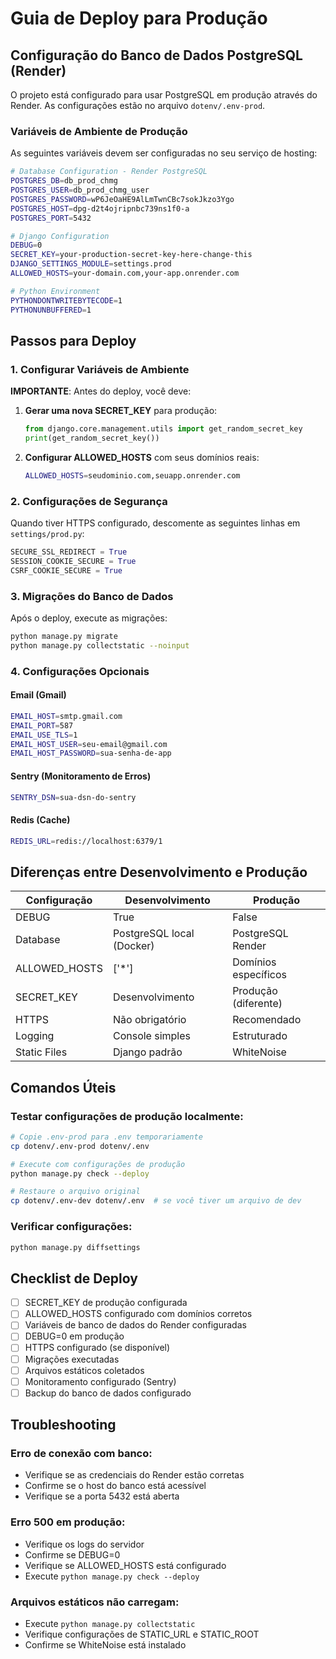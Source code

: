 # Guia de Deploy para Produção

## Configuração do Banco de Dados PostgreSQL (Render)

O projeto está configurado para usar PostgreSQL em produção através do Render. As configurações estão no arquivo `dotenv/.env-prod`.

### Variáveis de Ambiente de Produção

As seguintes variáveis devem ser configuradas no seu serviço de hosting:

```bash
# Database Configuration - Render PostgreSQL
POSTGRES_DB=db_prod_chmg
POSTGRES_USER=db_prod_chmg_user
POSTGRES_PASSWORD=wP6JeOaHE9AlLmTwnCBc7sokJkzo3Ygo
POSTGRES_HOST=dpg-d2t4ojripnbc739ns1f0-a
POSTGRES_PORT=5432

# Django Configuration
DEBUG=0
SECRET_KEY=your-production-secret-key-here-change-this
DJANGO_SETTINGS_MODULE=settings.prod
ALLOWED_HOSTS=your-domain.com,your-app.onrender.com

# Python Environment
PYTHONDONTWRITEBYTECODE=1
PYTHONUNBUFFERED=1
```

## Passos para Deploy

### 1. Configurar Variáveis de Ambiente

**IMPORTANTE**: Antes do deploy, você deve:

1. **Gerar uma nova SECRET_KEY** para produção:
   ```python
   from django.core.management.utils import get_random_secret_key
   print(get_random_secret_key())
   ```

2. **Configurar ALLOWED_HOSTS** com seus domínios reais:
   ```bash
   ALLOWED_HOSTS=seudominio.com,seuapp.onrender.com
   ```

### 2. Configurações de Segurança

Quando tiver HTTPS configurado, descomente as seguintes linhas em `settings/prod.py`:

```python
SECURE_SSL_REDIRECT = True
SESSION_COOKIE_SECURE = True
CSRF_COOKIE_SECURE = True
```

### 3. Migrações do Banco de Dados

Após o deploy, execute as migrações:

```bash
python manage.py migrate
python manage.py collectstatic --noinput
```

### 4. Configurações Opcionais

#### Email (Gmail)
```bash
EMAIL_HOST=smtp.gmail.com
EMAIL_PORT=587
EMAIL_USE_TLS=1
EMAIL_HOST_USER=seu-email@gmail.com
EMAIL_HOST_PASSWORD=sua-senha-de-app
```

#### Sentry (Monitoramento de Erros)
```bash
SENTRY_DSN=sua-dsn-do-sentry
```

#### Redis (Cache)
```bash
REDIS_URL=redis://localhost:6379/1
```

## Diferenças entre Desenvolvimento e Produção

| Configuração | Desenvolvimento | Produção |
|--------------|-----------------|----------|
| DEBUG | True | False |
| Database | PostgreSQL local (Docker) | PostgreSQL Render |
| ALLOWED_HOSTS | ['*'] | Domínios específicos |
| SECRET_KEY | Desenvolvimento | Produção (diferente) |
| HTTPS | Não obrigatório | Recomendado |
| Logging | Console simples | Estruturado |
| Static Files | Django padrão | WhiteNoise |

## Comandos Úteis

### Testar configurações de produção localmente:
```bash
# Copie .env-prod para .env temporariamente
cp dotenv/.env-prod dotenv/.env

# Execute com configurações de produção
python manage.py check --deploy

# Restaure o arquivo original
cp dotenv/.env-dev dotenv/.env  # se você tiver um arquivo de dev
```

### Verificar configurações:
```bash
python manage.py diffsettings
```

## Checklist de Deploy

- [ ] SECRET_KEY de produção configurada
- [ ] ALLOWED_HOSTS configurado com domínios corretos
- [ ] Variáveis de banco de dados do Render configuradas
- [ ] DEBUG=0 em produção
- [ ] HTTPS configurado (se disponível)
- [ ] Migrações executadas
- [ ] Arquivos estáticos coletados
- [ ] Monitoramento configurado (Sentry)
- [ ] Backup do banco de dados configurado

## Troubleshooting

### Erro de conexão com banco:
- Verifique se as credenciais do Render estão corretas
- Confirme se o host do banco está acessível
- Verifique se a porta 5432 está aberta

### Erro 500 em produção:
- Verifique os logs do servidor
- Confirme se DEBUG=0
- Verifique se ALLOWED_HOSTS está configurado
- Execute `python manage.py check --deploy`

### Arquivos estáticos não carregam:
- Execute `python manage.py collectstatic`
- Verifique configurações de STATIC_URL e STATIC_ROOT
- Confirme se WhiteNoise está instalado